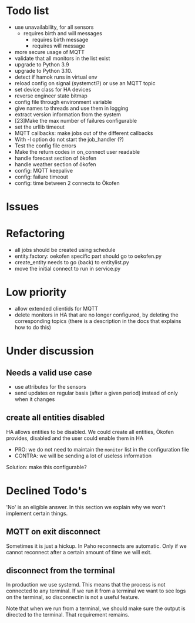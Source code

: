 # Todo list

- use unavailability, for all sensors
  - requires birth and will messages
    - requires birth message
    - requires will message
- more secure usage of MQTT
- validate that all monitors in the list exist
- upgrade to Python 3.9
- upgrade to Python 3.10.
- detect if hamok runs in virtual env
- reload config on signal (systemctl?) or use an MQTT topic
- set device class for HA devices
- reverse engineer state bitmap
- config file through environment variable
- give names to threads and use them in logging
- extract version information from the system
- [23]Make the max number of failures configurable
- set the urllib timeout
- MQTT callbacks: make jobs out of the different callbacks
- With -l option do not start the job_handler (?)
- Test the config file errors
- Make the return codes in on_connect user readable
- handle forecast section of ökofen
- handle weather section of ökofen
- config: MQTT keepalive
- config: failure timeout
- config: time between 2 connects to Ökofen

# Issues

# Refactoring

- all jobs should be created using schedule
- entity.factory: oekofen specific part should go to oekofen.py
- create_entity needs to go (back) to entitylist.py
- move the initial connect to run in service.py

# Low priority

- allow extended clientids for MQTT
- delete monitors in HA that are no longer configured, by deleting the corresponding topics (there is a description in the docs that explains how to do this)

# Under discussion

## Needs a valid use case

- use attributes for the sensors
- send updates on regular basis (after a given period) instead of only when it changes


## create all entities disabled

HA allows entities to be disabled. We could create all entities, Ökofen provides, disabled and the user could enable them in HA

- PRO: we do not need to maintain the `monitor` list in the configuration file
- CONTRA: we will be sending a lot of useless information

Solution: make this configurable?

# Declined Todo's

'No' is an eligible answer. In this section we explain why we won't implement certain things.

## MQTT on exit disconnect
Sometimes it is just a hickup. In Paho reconnects are automatic. Only if
we cannot reconnect after a certain amount of time we will exit.

## disconnect from the terminal

In production we use systemd. This means that the process is not connected to any terminal. If we run it from a terminal we want to see logs on the terminal, so disconnectin is not a useful feature.

Note that when we run from a terminal, we should make sure the output is directed to the terminal. That requirement remains.
